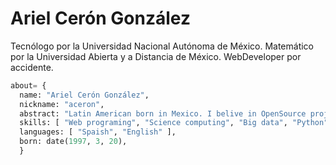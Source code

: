# Ariel Cerón González

Tecnólogo por la Universidad Nacional Autónoma de México. Matemático por la Universidad Abierta y a Distancia de México. WebDeveloper por accidente.

```python
about= {
  name: "Ariel Cerón González",
  nickname: "aceron",
  abstract: "Latin American born in Mexico. I belive in OpenSource project, in the democratization of science and I think the south always will resurface",
  skills: [ "Web programing", "Science computing", "Big data", "Python"], 
  languages: [ "Spaish", "English" ],
  born: date(1997, 3, 20),
  }
```
